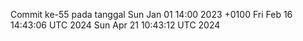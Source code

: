Commit ke-55 pada tanggal Sun Jan 01 14:00 2023 +0100
Fri Feb 16 14:43:06 UTC 2024
Sun Apr 21 10:43:12 UTC 2024
